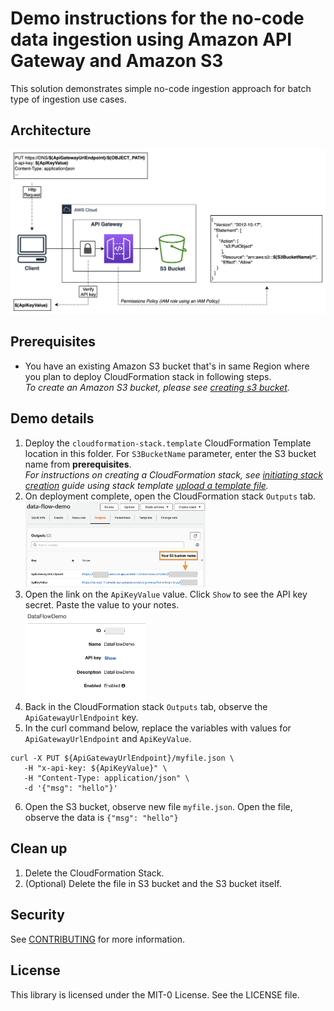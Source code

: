 # Demo instructions for the no-code data ingestion using Amazon API Gateway and Amazon S3

This solution demonstrates simple no-code ingestion approach for batch type of ingestion use cases.

## Architecture
![Architecture](./images/architecture.png)

## Prerequisites

- You have an existing Amazon S3 bucket that's in same Region
  where you plan to deploy CloudFormation stack in following steps.   
  *To create an Amazon S3 bucket, please see [creating s3 bucket](https://docs.aws.amazon.com/AmazonS3/latest/userguide/creating-bucket.html).*

## Demo details

1. Deploy the `cloudformation-stack.template` CloudFormation Template location in this folder.
   For `S3BucketName` parameter, enter the S3 bucket name from **prerequisites**.  
   *For instructions on creating a CloudFormation stack, see [initiating stack creation](https://docs.aws.amazon.com/AWSCloudFormation/latest/UserGuide/cfn-console-create-stack.html#cfn-using-console-initiating-stack-creation)
   guide using stack template [upload a template file](https://docs.aws.amazon.com/AWSCloudFormation/latest/UserGuide/cfn-using-console-create-stack-template.html).*
2. On deployment complete, open the CloudFormation stack `Outputs` tab.  
   <img src="images/CloudFormation_stack_outputs.png" width="60%">
3. Open the link on the `ApiKeyValue` value. Click `Show` to see the API key secret. Paste the value to your notes.  
   <img src="images/apigw_api_key_secret.png" width="40%">
4. Back in the CloudFormation stack `Outputs` tab, observe the `ApiGatewayUrlEndpoint` key.
5. In the curl command below, replace the variables with values for `ApiGatewayUrlEndpoint` and `ApiKeyValue`.
```shell
curl -X PUT ${ApiGatewayUrlEndpoint}/myfile.json \
   -H "x-api-key: ${ApiKeyValue}" \
   -H "Content-Type: application/json" \
   -d '{"msg": "hello"}'
```
6. Open the S3 bucket, observe new file `myfile.json`. Open the file, observe the data is `{"msg": "hello"}`

## Clean up

1. Delete the CloudFormation Stack.
2. (Optional) Delete the file in S3 bucket and the S3 bucket itself.


## Security

See [CONTRIBUTING](CONTRIBUTING.md#security-issue-notifications) for more information.

## License

This library is licensed under the MIT-0 License. See the LICENSE file.

